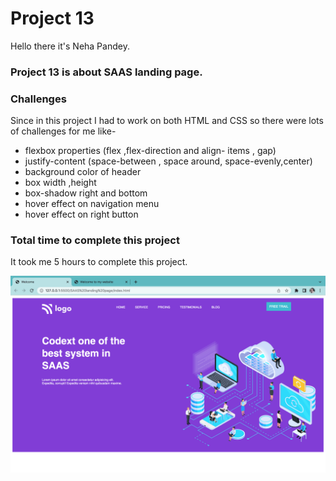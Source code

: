 # Project 13
Hello there it's Neha Pandey.

### Project 13 is about SAAS landing page.

### Challenges
Since in this project I had to work on both HTML and CSS so there were lots of challenges for me like-
- flexbox properties (flex ,flex-direction and align- items , gap)
- justify-content (space-between , space around, space-evenly,center)
- background color of header 
- box width ,height 
- box-shadow right and bottom
- hover effect on navigation menu
- hover effect on right button

### Total time to complete this project

It took me 5 hours to complete this project.

![myproject link](./SAAS%20landing%20page/project13-img.png)
